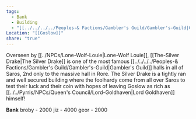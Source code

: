 ```yaml
---
tags:
  - Bank
  - Building
  - "[[../../../../Peoples-& Factions/Gambler's Guild/Gambler's-Guild|Gambler's Den]]"
Location: "[[Goslow]]"
share: "true"
---
```



Overseen by [[../NPCs/Lone-Wolf-Louie|Lone-Wolf Louie]], [[The-Silver Drake|The Silver Drake]] is one of the most famous [[../../../../Peoples-& Factions/Gambler's Guild/Gambler's-Guild|Gambler's Guild]] halls in all of Saros, 2nd only to the massive hall in Rore. The Silver Drake is a tightly ran and well secured building where the foolhardy come from all over Saros to test their luck and their coin with hopes of leaving Goslow as rich as [[../../Pyrris/NPCs/Queen's Council/Lord-Goldhaven|Lord Goldhaven]] himself!

**Bank**
broby - 2000
jiz - 4000
geor - 2000